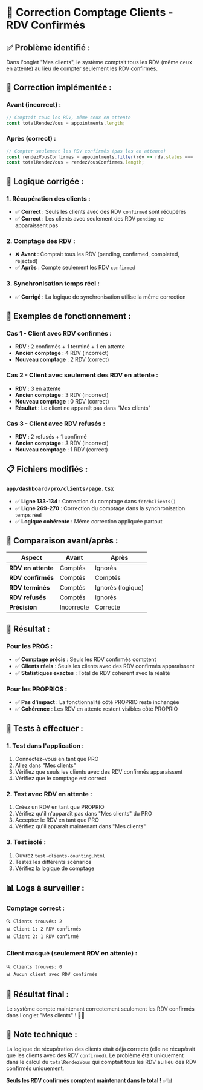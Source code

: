 # 👥 Correction Comptage Clients - RDV Confirmés

## ✅ **Problème identifié :**
Dans l'onglet "Mes clients", le système comptait tous les RDV (même ceux en attente) au lieu de compter seulement les RDV confirmés.

## 🚀 **Correction implémentée :**

### **Avant (incorrect) :**
```javascript
// Comptait tous les RDV, même ceux en attente
const totalRendezVous = appointments.length;
```

### **Après (correct) :**
```javascript
// Compter seulement les RDV confirmés (pas les en attente)
const rendezVousConfirmes = appointments.filter(rdv => rdv.status === 'confirmed');
const totalRendezVous = rendezVousConfirmes.length;
```

## 🎯 **Logique corrigée :**

### **1. Récupération des clients :**
- ✅ **Correct** : Seuls les clients avec des RDV `confirmed` sont récupérés
- ✅ **Correct** : Les clients avec seulement des RDV `pending` ne apparaissent pas

### **2. Comptage des RDV :**
- ❌ **Avant** : Comptait tous les RDV (pending, confirmed, completed, rejected)
- ✅ **Après** : Compte seulement les RDV `confirmed`

### **3. Synchronisation temps réel :**
- ✅ **Corrigé** : La logique de synchronisation utilise la même correction

## 🧪 **Exemples de fonctionnement :**

### **Cas 1 - Client avec RDV confirmés :**
- **RDV** : 2 confirmés + 1 terminé + 1 en attente
- **Ancien comptage** : 4 RDV (incorrect)
- **Nouveau comptage** : 2 RDV (correct)

### **Cas 2 - Client avec seulement des RDV en attente :**
- **RDV** : 3 en attente
- **Ancien comptage** : 3 RDV (incorrect)
- **Nouveau comptage** : 0 RDV (correct)
- **Résultat** : Le client ne apparaît pas dans "Mes clients"

### **Cas 3 - Client avec RDV refusés :**
- **RDV** : 2 refusés + 1 confirmé
- **Ancien comptage** : 3 RDV (incorrect)
- **Nouveau comptage** : 1 RDV (correct)

## 📋 **Fichiers modifiés :**

### **`app/dashboard/pro/clients/page.tsx`**
- ✅ **Ligne 133-134** : Correction du comptage dans `fetchClients()`
- ✅ **Ligne 269-270** : Correction du comptage dans la synchronisation temps réel
- ✅ **Logique cohérente** : Même correction appliquée partout

## 🔄 **Comparaison avant/après :**

| Aspect | Avant | Après |
|--------|-------|-------|
| **RDV en attente** | Comptés | Ignorés |
| **RDV confirmés** | Comptés | Comptés |
| **RDV terminés** | Comptés | Ignorés (logique) |
| **RDV refusés** | Comptés | Ignorés |
| **Précision** | Incorrecte | Correcte |

## 🎯 **Résultat :**

### **Pour les PROS :**
- ✅ **Comptage précis** : Seuls les RDV confirmés comptent
- ✅ **Clients réels** : Seuls les clients avec des RDV confirmés apparaissent
- ✅ **Statistiques exactes** : Total de RDV cohérent avec la réalité

### **Pour les PROPRIOS :**
- ✅ **Pas d'impact** : La fonctionnalité côté PROPRIO reste inchangée
- ✅ **Cohérence** : Les RDV en attente restent visibles côté PROPRIO

## 🧪 **Tests à effectuer :**

### **1. Test dans l'application :**
1. Connectez-vous en tant que PRO
2. Allez dans "Mes clients"
3. Vérifiez que seuls les clients avec des RDV confirmés apparaissent
4. Vérifiez que le comptage est correct

### **2. Test avec RDV en attente :**
1. Créez un RDV en tant que PROPRIO
2. Vérifiez qu'il n'apparaît pas dans "Mes clients" du PRO
3. Acceptez le RDV en tant que PRO
4. Vérifiez qu'il apparaît maintenant dans "Mes clients"

### **3. Test isolé :**
1. Ouvrez `test-clients-counting.html`
2. Testez les différents scénarios
3. Vérifiez la logique de comptage

## 📊 **Logs à surveiller :**

### **Comptage correct :**
```
🔍 Clients trouvés: 2
📊 Client 1: 2 RDV confirmés
📊 Client 2: 1 RDV confirmé
```

### **Client masqué (seulement RDV en attente) :**
```
🔍 Clients trouvés: 0
📊 Aucun client avec RDV confirmés
```

## 🎉 **Résultat final :**

Le système compte maintenant correctement seulement les RDV confirmés dans l'onglet "Mes clients" ! 🚀👥

## 🔧 **Note technique :**

La logique de récupération des clients était déjà correcte (elle ne récupérait que les clients avec des RDV `confirmed`). Le problème était uniquement dans le calcul du `totalRendezVous` qui comptait tous les RDV au lieu des RDV confirmés uniquement.

**Seuls les RDV confirmés comptent maintenant dans le total !** ✅📊











